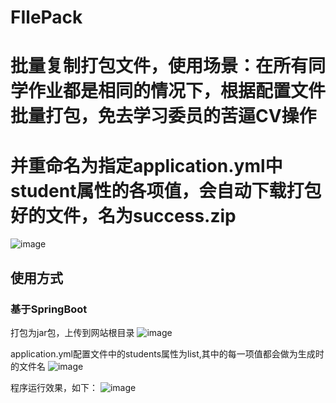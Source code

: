 # FIlePack

# 批量复制打包文件，使用场景：在所有同学作业都是相同的情况下，根据配置文件批量打包，免去学习委员的苦逼CV操作
# 并重命名为指定application.yml中student属性的各项值，会自动下载打包好的文件，名为success.zip
![image](https://user-images.githubusercontent.com/59493932/202903760-bd7cfd39-88b5-4f23-9acf-2f9d6c68e544.png)

## 使用方式
### 基于SpringBoot
打包为jar包，上传到网站根目录
![image](https://user-images.githubusercontent.com/59493932/203309545-bea883c2-6270-401f-ae46-83b4d5cce78c.png)

application.yml配置文件中的students属性为list,其中的每一项值都会做为生成时的文件名
![image](https://user-images.githubusercontent.com/59493932/203309729-95587b45-6a2b-4bc5-8a5a-2a6270b294bb.png)

程序运行效果，如下：
![image](https://user-images.githubusercontent.com/59493932/203310923-5c08f033-f5be-4ad9-9ff6-9f25a00aab38.png)
